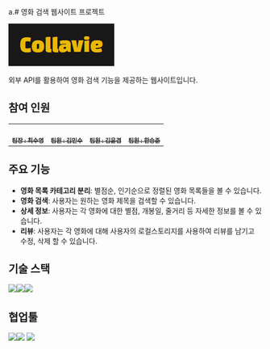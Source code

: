a.# 영화 검색 웹사이트 프로젝트

[![](./logo.PNG)](https://choisooyoung-dev.github.io/a5_team_project/)

외부 API를 활용하여 영화 검색 기능을 제공하는 웹사이트입니다.

## 참여 인원

<table>
  <tbody>
    <tr>
      <td align="center"><a href="https://github.com/choisooyoung-dev"><img src="https://avatars.githubusercontent.com/u/108859974?v=4" width="100px;" alt=""/><br /><sub><b> 팀장 : 최수영 </b></sub></a><br /></td>
      <td align="center"><a href="https://github.com/0602kimminsoo"><img src="https://avatars.githubusercontent.com/u/148850020?v=4" width="100px;" alt=""/><br /><sub><b> 팀원 : 김민수 </b></sub></a><br /></td>
      <td align="center"><a href="https://github.com/kimyungyeom"><img src="https://avatars.githubusercontent.com/u/90022648?v=4" width="100px;" alt=""/><br /><sub><b> 팀원 : 김윤겸 </b></sub></a><br /></td>
      <td align="center"><a href="https://github.com/Han9526"><img src="https://avatars.githubusercontent.com/u/143992119?v=4" width="100px;" alt=""/><br /><sub><b> 팀원 : 한승준 </b></sub></a><br /></td>
    </tr>
  </tbody>
</table>

## 주요 기능

- **영화 목록 카테고리 분리**: 별점순, 인기순으로 정렬된 영화 목록들을 볼 수 있습니다.
- **영화 검색**: 사용자는 원하는 영화 제목을 검색할 수 있습니다.
- **상세 정보**: 사용자는 각 영화에 대한 별점, 개봉일, 줄거리 등 자세한 정보를 볼 수 있습니다.
- **리뷰**: 사용자는 각 영화에 대해 사용자의 로컬스토리지를 사용하여 리뷰를 남기고 수정, 삭제 할 수 있습니다.

## 기술 스택

<img src="https://img.shields.io/badge/HTML5-E34F26?style=flat&logo=HTML5&logoColor=white" /><img src="https://img.shields.io/badge/CSS3-1572B6?style=flat&logo=CSS3&logoColor=white" /><img src="https://img.shields.io/badge/JavaScript-F7DF1E?style=flat&logo=JavaScript&logoColor=white" />

## 협업툴

<img src="https://img.shields.io/badge/Git-F05032?style=flat&logo=Git&logoColor=white" /><img src="https://img.shields.io/badge/GitHub-181717?style=flat&logo=GitHub&logoColor=white" />
<img src="https://img.shields.io/badge/Notion-000000?style=flat&logo=Notion&logoColor=white" />
